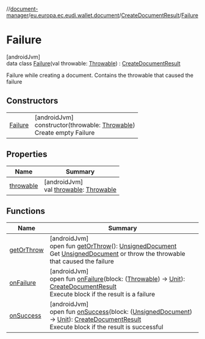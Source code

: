 //[document-manager](../../../../index.md)/[eu.europa.ec.eudi.wallet.document](../../index.md)/[CreateDocumentResult](../index.md)/[Failure](index.md)

# Failure

[androidJvm]\
data class [Failure](index.md)(val
throwable: [Throwable](https://kotlinlang.org/api/latest/jvm/stdlib/kotlin/-throwable/index.html)) : [CreateDocumentResult](../index.md)

Failure while creating a document. Contains the throwable that caused the failure

## Constructors

|                        |                                                                                                                                                        |
|------------------------|--------------------------------------------------------------------------------------------------------------------------------------------------------|
| [Failure](-failure.md) | [androidJvm]<br>constructor(throwable: [Throwable](https://kotlinlang.org/api/latest/jvm/stdlib/kotlin/-throwable/index.html))<br>Create empty Failure |

## Properties

| Name                      | Summary                                                                                                                               |
|---------------------------|---------------------------------------------------------------------------------------------------------------------------------------|
| [throwable](throwable.md) | [androidJvm]<br>val [throwable](throwable.md): [Throwable](https://kotlinlang.org/api/latest/jvm/stdlib/kotlin/-throwable/index.html) |

## Functions

| Name                             | Summary                                                                                                                                                                                                                                                                                                                     |
|----------------------------------|-----------------------------------------------------------------------------------------------------------------------------------------------------------------------------------------------------------------------------------------------------------------------------------------------------------------------------|
| [getOrThrow](../get-or-throw.md) | [androidJvm]<br>open fun [getOrThrow](../get-or-throw.md)(): [UnsignedDocument](../../-unsigned-document/index.md)<br>Get [UnsignedDocument](../../-unsigned-document/index.md) or throw the throwable that caused the failure                                                                                              |
| [onFailure](../on-failure.md)    | [androidJvm]<br>open fun [onFailure](../on-failure.md)(block: ([Throwable](https://kotlinlang.org/api/latest/jvm/stdlib/kotlin/-throwable/index.html)) -&gt; [Unit](https://kotlinlang.org/api/latest/jvm/stdlib/kotlin/-unit/index.html)): [CreateDocumentResult](../index.md)<br>Execute block if the result is a failure |
| [onSuccess](../on-success.md)    | [androidJvm]<br>open fun [onSuccess](../on-success.md)(block: ([UnsignedDocument](../../-unsigned-document/index.md)) -&gt; [Unit](https://kotlinlang.org/api/latest/jvm/stdlib/kotlin/-unit/index.html)): [CreateDocumentResult](../index.md)<br>Execute block if the result is successful                                 |
